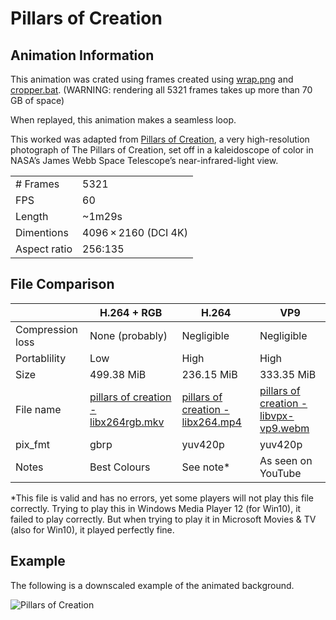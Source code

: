 # Pillars of Creation
## Animation Information

This animation was crated using frames created using [wrap.png](wrap.png) and [cropper.bat](cropper.bat). (WARNING: rendering all 5321 frames takes up more than 70 GB of space)

When replayed, this animation makes a seamless loop.

This worked was adapted from [Pillars of Creation](https://commons.wikimedia.org/wiki/File:Pillars_of_Creation_(NIRCam_Image).jpg), a very high-resolution photograph of The Pillars of Creation, set off in a kaleidoscope of color in NASA’s James Webb Space Telescope’s near-infrared-light view.

| | |
|---|---|
| # Frames | 5321 |
| FPS | 60 |
| Length | ~1m29s |
| Dimentions | 4096 × 2160 (DCI 4K) |
| Aspect ratio | 256:135 |

## File Comparison

|                  | H.264 + RGB        | H.264              | VP9                |
|------------------|--------------------|--------------------|--------------------|
| Compression loss | None (probably)    | Negligible         | Negligible         |
| Portablility     | Low                | High               | High               |
| Size             | 499.38 MiB         | 236.15 MiB         | 333.35 MiB         |
| File name        | [pillars of creation - libx264rgb.mkv](pillars%20of%20creation%20-%20libx264rgb.md) | [pillars of creation - libx264.mp4](pillars%20of%20creation%20-%20libx264.md) | [pillars of creation - libvpx-vp9.webm](pillars%20of%20creation%20-%20libvpx-vp9.md) |
| pix_fmt          | gbrp               | yuv420p            | yuv420p            |
| Notes            | Best Colours       | See note*          | As seen on YouTube |

\*This file is valid and has no errors, yet some players will not play this file correctly. Trying to play this in Windows Media Player 12 (for Win10), it failed to play correctly. But when trying to play it in Microsoft Movies & TV (also for Win10), it played perfectly fine.

## Example

The following is a downscaled example of the animated background.

![Pillars of Creation](pillars%20of%20creation%20-%20example.webp)